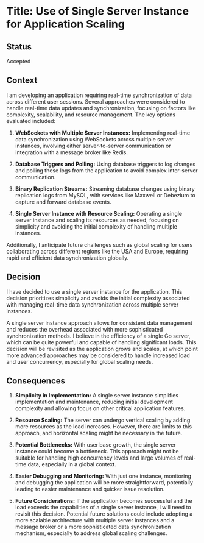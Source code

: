 # Title: Use of Single Server Instance for Application Scaling

## Status

Accepted

## Context

I am developing an application requiring real-time synchronization of data across different user sessions. Several approaches were considered to handle real-time data updates and synchronization, focusing on factors like complexity, scalability, and resource management. The key options evaluated included:

1. **WebSockets with Multiple Server Instances:** Implementing real-time data synchronization using WebSockets across multiple server instances, involving either server-to-server communication or integration with a message broker like Redis.

2. **Database Triggers and Polling:** Using database triggers to log changes and polling these logs from the application to avoid complex inter-server communication.

3. **Binary Replication Streams:** Streaming database changes using binary replication logs from MySQL, with services like Maxwell or Debezium to capture and forward database events.

4. **Single Server Instance with Resource Scaling:** Operating a single server instance and scaling its resources as needed, focusing on simplicity and avoiding the initial complexity of handling multiple instances.

Additionally, I anticipate future challenges such as global scaling for users collaborating across different regions like the USA and Europe, requiring rapid and efficient data synchronization globally.

## Decision

I have decided to use a single server instance for the application. This decision prioritizes simplicity and avoids the initial complexity associated with managing real-time data synchronization across multiple server instances.

A single server instance approach allows for consistent data management and reduces the overhead associated with more sophisticated synchronization methods. I believe in the efficiency of a single Go server, which can be quite powerful and capable of handling significant loads. This decision will be revisited as the application grows and scales, at which point more advanced approaches may be considered to handle increased load and user concurrency, especially for global scaling needs.

## Consequences

1. **Simplicity in Implementation:** A single server instance simplifies implementation and maintenance, reducing initial development complexity and allowing focus on other critical application features.

2. **Resource Scaling:** The server can undergo vertical scaling by adding more resources as the load increases. However, there are limits to this approach, and horizontal scaling might be necessary in the future.

3. **Potential Bottlenecks:** With user base growth, the single server instance could become a bottleneck. This approach might not be suitable for handling high concurrency levels and large volumes of real-time data, especially in a global context.

4. **Easier Debugging and Monitoring:** With just one instance, monitoring and debugging the application will be more straightforward, potentially leading to easier maintenance and quicker issue resolution.

5. **Future Considerations:** If the application becomes successful and the load exceeds the capabilities of a single server instance, I will need to revisit this decision. Potential future solutions could include adopting a more scalable architecture with multiple server instances and a message broker or a more sophisticated data synchronization mechanism, especially to address global scaling challenges.
